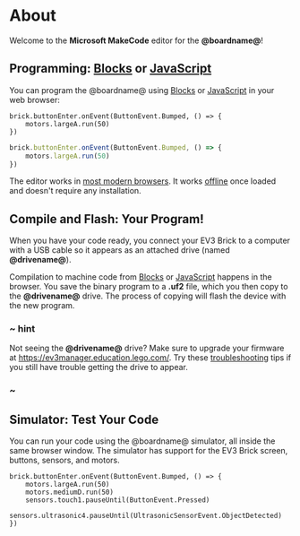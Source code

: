 # About

Welcome to the **Microsoft MakeCode** editor for the **@boardname@**!

## Programming: [Blocks](/blocks) or [JavaScript](/javascript)

You can program the @boardname@ using [Blocks](/blocks) or [JavaScript](/javascript) in your web browser:

```blocks
brick.buttonEnter.onEvent(ButtonEvent.Bumped, () => {
    motors.largeA.run(50)
})
```
```typescript
brick.buttonEnter.onEvent(ButtonEvent.Bumped, () => {
    motors.largeA.run(50)
})
```

The editor works in [most modern browsers](/browsers). It works [offline](/offline) once loaded and doesn't require any installation.

## Compile and Flash: Your Program!

When you have your code ready, you connect your EV3 Brick to a computer with a USB cable so it appears as an attached drive (named **@drivename@**). 

Compilation to machine code from [Blocks](/blocks) or [JavaScript](/javascript) happens in the browser. You save the binary 
program to a **.uf2** file, which you then copy to the **@drivename@** drive. The process of copying will flash the device with the new program.

### ~ hint

Not seeing the **@drivename@** drive? Make sure to upgrade your firmware at https://ev3manager.education.lego.com/. Try these [troubleshooting](/troubleshoot) tips if you still have trouble getting the drive to appear.

### ~

## Simulator: Test Your Code

You can run your code using the @boardname@ simulator, all inside the same browser window. 
The simulator has support for the EV3 Brick screen, buttons, sensors, and motors.

```sim
brick.buttonEnter.onEvent(ButtonEvent.Bumped, () => {
    motors.largeA.run(50)
    motors.mediumD.run(50)
    sensors.touch1.pauseUntil(ButtonEvent.Pressed)
    sensors.ultrasonic4.pauseUntil(UltrasonicSensorEvent.ObjectDetected)
})
```